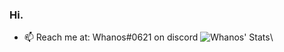 ### Hi.

- 📫 Reach me at: Whanos#0621 on discord
![Whanos' Stats](https://github-readme-stats.vercel.app/api?username=whanos&show_icons=true&theme=synthwave)\
